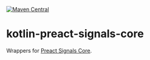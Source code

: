 [![Maven Central](https://img.shields.io/maven-central/v/org.jetbrains.kotlin-wrappers/kotlin-preact-signals-core)](https://mvnrepository.com/artifact/org.jetbrains.kotlin-wrappers/kotlin-preact-signals-core)

# kotlin-preact-signals-core

Wrappers for [Preact Signals Core](https://preactjs.com/guide/v10/signals/).

